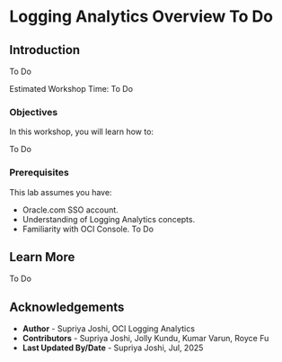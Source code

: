 # Logging Analytics Overview To Do
## Introduction

To Do

Estimated Workshop Time: To Do

### Objectives

In this workshop, you will learn how to:

To Do          


### Prerequisites

This lab assumes you have:

* Oracle.com SSO account.
* Understanding of Logging Analytics concepts.
* Familiarity with OCI Console.
To Do

## Learn More

To Do


## Acknowledgements
* **Author** - Supriya Joshi, OCI Logging Analytics
* **Contributors** -  Supriya Joshi, Jolly Kundu, Kumar Varun, Royce Fu
* **Last Updated By/Date** - Supriya Joshi, Jul, 2025

